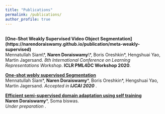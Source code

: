 ```yaml
---
title: "Publications"
permalink: /publications/
author_profile: true
---
```

<br>
<b>[One-Shot Weakly Supervised Video Object Segmentation](https://narendoraiswamy.github.io/publication/meta-weakly-supervised)</b> <br> 
Mennatullah Siam\*, <b>Naren Doraiswamy</b>\*, Boris Oreshkin*, Hengshuai Yao, Martin Jagersand.
<i>8th International Conference on Learning Representations Workshop</i>. <b> ICLR PML4DC Workshop 2020</b>.

<b>[One-shot webly supervised Segmentation](http://narendoraiswamy.github.io/publication/Dynamic_incremental_few_shot_learning)</b> <br> 
Mennatullah Siam\*, <b>Naren Doraiswamy</b>\*, Boris Oreshkin*, Hengshuai Yao, Martin Jagersand.
<i>Accepted in <b>IJCAI 2020</b> </i>. 


<b>[Efficient semi-supervised domain adaptation using self training](http://narendoraiswamy.github.io/publication/semi-supervised-adaptation)</b> <br> 
<b>Naren Doraiswamy</b>\*, Soma biswas.<br> 
<i>Under preparation<b></b> </i>. 
